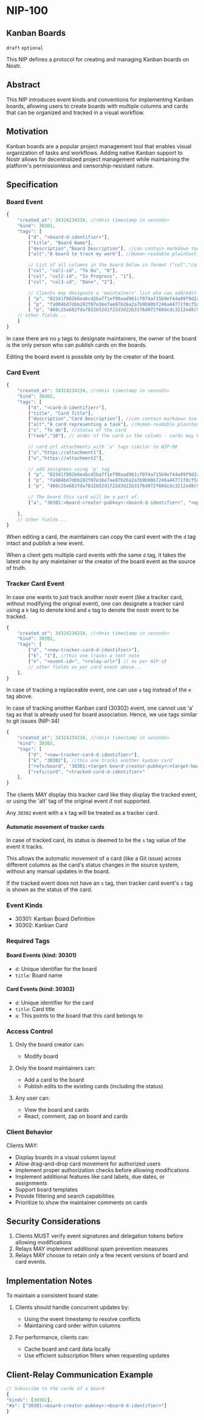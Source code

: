 NIP-100
======

Kanban Boards
------------

`draft` `optional`

This NIP defines a protocol for creating and managing Kanban boards on Nostr.

## Abstract

This NIP introduces event kinds and conventions for implementing Kanban boards, allowing users to create boards with multiple columns and cards that can be organized and tracked in a visual workflow.

## Motivation

Kanban boards are a popular project management tool that enables visual organization of tasks and workflows. Adding native Kanban support to Nostr allows for decentralized project management while maintaining the platform's permissionless and censorship-resistant nature.

## Specification

### Board Event 

```javascript
{
    "created_at": 34324234234, //<Unix timestamp in seconds>
    "kind": 30301,
    "tags": [
        ["d", "<board-d-identifier>"],
        ["title", "Board Name"],
        ["description","Board Description"], //can contain markdown too
        ["alt","A board to track my work"], //Human-readable plaintext summary to be shown in non-supporting clients - as per NIP-31

        // List of all columns in the board below in format ["col","col-id","name","order"]
        ["col", "col1-id", "To Do", "0"],
        ["col", "col2-id", "In Progress", "1"], 
        ["col", "col3-id", "Done", "2"],

        // Clients may designate a 'maintainers' list who can add/edit cards in this board
        [ "p", "82341f882b6eabcd2ba7f1ef90aad961cf074af15b9ef44a09f9d2a8fbfbe6a2" ],  
        [ "p", "fa984bd7dbb282f07e16e7ae87b26a2a7b9b90b7246a44771f0cf5ae58018f52" ],  
        [ "p", "460c25e682fda7832b52d1f22d3d22b3176d972f60dcdc3212ed8c92ef85065c" ],   
    // other fields...
    ]
}
```

In case there are no `p` tags to designate maintainers, the owner of the board is the only person who can publish cards on the boards.

Editing the board event is possible only by the creator of the board. 

### Card Event

```javascript
{
    "created_at": 34324234234, //<Unix timestamp in seconds>
    "kind": 30302,
    "tags": [
        ["d", "<card-d-identifier>"],
        ["title", "Card Title"],
        ["description","Card Description"], //can contain markdown too
        ["alt","A card representing a task"], //Human-readable plaintext summary to be shown in non-supporting clients - as per NIP-31
        ["s", "To do"], //status of the card
        ["rank","10"], // order of the card in the column - cards may be displayed in the ascending order of rank by default

        // card url attachments with 'u' tags similar to NIP-98
        ["u","https://attachment1"],
        ["u","https://attachment2"],

        // add assignees using 'p' tag
        [ "p", "82341f882b6eabcd2ba7f1ef90aad961cf074af15b9ef44a09f9d2a8fbfbe6a2"],
        [ "p", "fa984bd7dbb282f07e16e7ae87b26a2a7b9b90b7246a44771f0cf5ae58018f52"],  
        [ "p", "460c25e682fda7832b52d1f22d3d22b3176d972f60dcdc3212ed8c92ef85065c"], 

        // The board this card will be a part of. 
        ["a", "30301:<board-creator-pubkey>:<board-d-identifier>", "<optional-relay-url>"],  
       
    ],
    // other fields...
}
```

When editing a card, the maintainers can copy the card event with the `d` tag intact and publish a new event. 

When a client gets multiple card events with the same `d` tag, it takes the latest one by any maintainer or the creator of the board event as the source of truth.

### Tracker Card Event

In case one wants to just track another nostr event (like a tracker card, without modifying the original event), one can designate a tracker card using a `k` tag to denote kind and `e` tag to denote the nostr event to be tracked.  

```javascript
{
    "created_at": 34324234234, //<Unix timestamp in seconds>
    "kind": 30302,
    "tags": [
        ["d", "<new-tracker-card-d-identifier>"],
        ["k", "1"], //this one tracks a text note
        ["e", "<event-id>", "<relay-url>"] // as per NIP-10 
        // other fields as per card event above...
    ],
}
```
In case of tracking a replaceable event, one can use `a` tag instead of the `e` tag above.

In case of tracking another Kanban card (30302) event, one cannot use 'a' tag as that is already used for board association.  Hence, we use tags similar to git issues (NIP-34)
```javascript
{
    "created_at": 34324234234, //<Unix timestamp in seconds>
    "kind": 30302,
    "tags": [
        ["d", "<new-tracker-card-d-identifier>"],
        ["k", "30302"], //this one tracks another kanban card
        ["refs/board", "30301:<target-board-creator-pubkey>:<target-board-d-identifier>"], // very much like git issues
        ["refs/card", "<tracked-card-d-identifier>"
    ],
}
```

The clients MAY display this tracker card like they display the tracked event, or using the 'alt' tag of the original event if not supported.

Any `30302` event with a `k` tag will be treated as a tracker card.

#### Automatic movement of tracker cards

In case of tracked card, its status is deemed to be the `s` tag value of the event it tracks. 

This allows the automatic movement of a card (like a Git issue) across different columns as the card's status changes in the source system, without any manual updates in the board.  

If the tracked event does not have an `s` tag, then tracker card event's `s` tag is shown as the status of the card.

### Event Kinds

- 30301: Kanban Board Definition
- 30302: Kanban Card

### Required Tags

#### Board Events (kind: 30301)
- `d`: Unique identifier for the board
- `title`: Board name

#### Card Events (kind: 30302)
- `d`: Unique identifier for the card
- `title`: Card title
- `a`: This points to the board that this card belongs to

### Access Control

1. Only the board creator can:
   - Modify board

2. Only the board maintainers can:
   - Add a card to the board
   - Publish edits to the existing cards (including the status)

2. Any user can:
   - View the board and cards
   - React, comment, zap on board and cards

### Client Behavior

Clients MAY:
- Display boards in a visual column layout
- Allow drag-and-drop card movement for authorized users
- Implement proper authorization checks before allowing modifications
- Implement additional features like card labels, due dates, or assignments
- Support board templates
- Provide filtering and search capabilities
- Prioritize to show the maintainer comments on cards

## Security Considerations

1. Clients MUST verify event signatures and delegation tokens before allowing modifications
2. Relays MAY implement additional spam prevention measures
3. Relays MAY choose to retain only a few recent versions of board and card events.

## Implementation Notes

To maintain a consistent board state:

1. Clients should handle concurrent updates by:
   - Using the event timestamp to resolve conflicts
   - Maintaining card order within columns

2. For performance, clients can:
   - Cache board and card data locally
   - Use efficient subscription filters when requesting updates

## Client-Relay Communication Example

```javascript
// Subscribe to the cards of a board
{
"kinds": [30302],
"#a": ["30301:<board-creator-pubkey>:<board-d-identifier>"]
}
```

